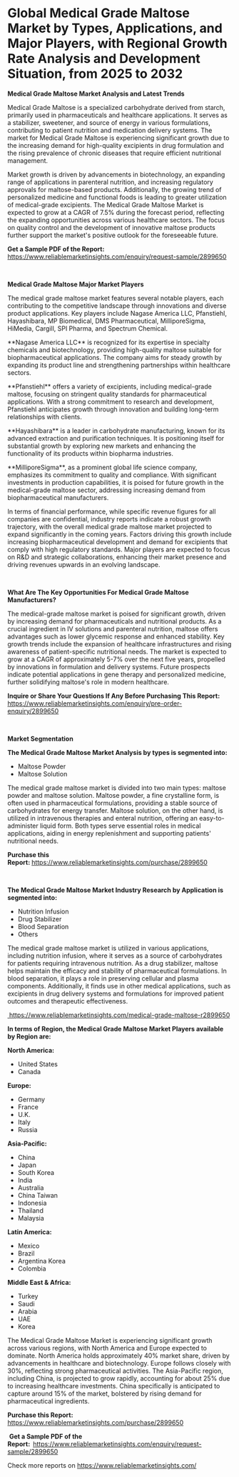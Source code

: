<p><h1>Global Medical Grade Maltose Market by Types, Applications, and Major Players, with Regional Growth Rate Analysis and Development Situation, from 2025 to 2032</h1></p><p><strong>Medical Grade Maltose Market Analysis and Latest Trends</strong></p>
<p><p>Medical Grade Maltose is a specialized carbohydrate derived from starch, primarily used in pharmaceuticals and healthcare applications. It serves as a stabilizer, sweetener, and source of energy in various formulations, contributing to patient nutrition and medication delivery systems. The market for Medical Grade Maltose is experiencing significant growth due to the increasing demand for high-quality excipients in drug formulation and the rising prevalence of chronic diseases that require efficient nutritional management. </p><p>Market growth is driven by advancements in biotechnology, an expanding range of applications in parenteral nutrition, and increasing regulatory approvals for maltose-based products. Additionally, the growing trend of personalized medicine and functional foods is leading to greater utilization of medical-grade excipients. The Medical Grade Maltose Market is expected to grow at a CAGR of 7.5% during the forecast period, reflecting the expanding opportunities across various healthcare sectors. The focus on quality control and the development of innovative maltose products further support the market's positive outlook for the foreseeable future.</p></p>
<p><strong>Get a Sample PDF of the Report:&nbsp;</strong> <a href="https://www.reliablemarketinsights.com/enquiry/request-sample/2899650?utm_campaign=3221&utm_medium=2&utm_source=Github&utm_content=ia&utm_term=16032025&utm_id=medical-grade-maltose">https://www.reliablemarketinsights.com/enquiry/request-sample/2899650</a></p>
<p>&nbsp;</p>
<p><strong>Medical Grade Maltose Major Market Players</strong></p>
<p><p>The medical grade maltose market features several notable players, each contributing to the competitive landscape through innovations and diverse product applications. Key players include Nagase America LLC, Pfanstiehl, Hayashibara, MP Biomedical, DMS Pharmaceutical, MilliporeSigma, HiMedia, Cargill, SPI Pharma, and Spectrum Chemical.</p><p>**Nagase America LLC** is recognized for its expertise in specialty chemicals and biotechnology, providing high-quality maltose suitable for biopharmaceutical applications. The company aims for steady growth by expanding its product line and strengthening partnerships within healthcare sectors.</p><p>**Pfanstiehl** offers a variety of excipients, including medical-grade maltose, focusing on stringent quality standards for pharmaceutical applications. With a strong commitment to research and development, Pfanstiehl anticipates growth through innovation and building long-term relationships with clients.</p><p>**Hayashibara** is a leader in carbohydrate manufacturing, known for its advanced extraction and purification techniques. It is positioning itself for substantial growth by exploring new markets and enhancing the functionality of its products within biopharma industries.</p><p>**MilliporeSigma**, as a prominent global life science company, emphasizes its commitment to quality and compliance. With significant investments in production capabilities, it is poised for future growth in the medical-grade maltose sector, addressing increasing demand from biopharmaceutical manufacturers.</p><p>In terms of financial performance, while specific revenue figures for all companies are confidential, industry reports indicate a robust growth trajectory, with the overall medical grade maltose market projected to expand significantly in the coming years. Factors driving this growth include increasing biopharmaceutical development and demand for excipients that comply with high regulatory standards. Major players are expected to focus on R&D and strategic collaborations, enhancing their market presence and driving revenues upwards in an evolving landscape.</p></p>
<p>&nbsp;</p>
<p><strong>What Are The Key Opportunities For Medical Grade Maltose Manufacturers?</strong></p>
<p><p>The medical-grade maltose market is poised for significant growth, driven by increasing demand for pharmaceuticals and nutritional products. As a crucial ingredient in IV solutions and parenteral nutrition, maltose offers advantages such as lower glycemic response and enhanced stability. Key growth trends include the expansion of healthcare infrastructures and rising awareness of patient-specific nutritional needs. The market is expected to grow at a CAGR of approximately 5-7% over the next five years, propelled by innovations in formulation and delivery systems. Future prospects indicate potential applications in gene therapy and personalized medicine, further solidifying maltose's role in modern healthcare.</p></p>
<p><strong>Inquire or Share Your Questions If Any Before Purchasing This Report:</strong> <a href="https://www.reliablemarketinsights.com/enquiry/pre-order-enquiry/2899650?utm_campaign=3221&utm_medium=2&utm_source=Github&utm_content=ia&utm_term=16032025&utm_id=medical-grade-maltose">https://www.reliablemarketinsights.com/enquiry/pre-order-enquiry/2899650</a></p>
<p>&nbsp;</p>
<p><strong>Market Segmentation</strong></p>
<p><strong>The Medical Grade Maltose Market Analysis by types is segmented into:</strong></p>
<p><ul><li> Maltose Powder</li><li>Maltose Solution</li></ul></p>
<p><p>The medical grade maltose market is divided into two main types: maltose powder and maltose solution. Maltose powder, a fine crystalline form, is often used in pharmaceutical formulations, providing a stable source of carbohydrates for energy transfer. Maltose solution, on the other hand, is utilized in intravenous therapies and enteral nutrition, offering an easy-to-administer liquid form. Both types serve essential roles in medical applications, aiding in energy replenishment and supporting patients' nutritional needs.</p></p>
<p><strong>Purchase this Report:&nbsp;</strong><a href="https://www.reliablemarketinsights.com/purchase/2899650?utm_campaign=3221&utm_medium=2&utm_source=Github&utm_content=ia&utm_term=16032025&utm_id=medical-grade-maltose">https://www.reliablemarketinsights.com/purchase/2899650</a></p>
<p>&nbsp;</p>
<p><strong>The Medical Grade Maltose Market Industry Research by Application is segmented into:</strong></p>
<p><ul><li> Nutrition Infusion</li><li>Drug Stabilizer</li><li>Blood Separation</li><li>Others</li></ul></p>
<p><p>The medical grade maltose market is utilized in various applications, including nutrition infusion, where it serves as a source of carbohydrates for patients requiring intravenous nutrition. As a drug stabilizer, maltose helps maintain the efficacy and stability of pharmaceutical formulations. In blood separation, it plays a role in preserving cellular and plasma components. Additionally, it finds use in other medical applications, such as excipients in drug delivery systems and formulations for improved patient outcomes and therapeutic effectiveness.</p></p>
<p><a href="https://www.reliablemarketinsights.com/medical-grade-maltose-r2899650?utm_campaign=3221&utm_medium=2&utm_source=Github&utm_content=ia&utm_term=16032025&utm_id=medical-grade-maltose">&nbsp;https://www.reliablemarketinsights.com/medical-grade-maltose-r2899650</a></p>
<p><strong>In terms of Region, the Medical Grade Maltose Market Players available by Region are:</strong></p>
<p>
    <p> <strong> North America: </strong>
        <ul>
            <li>United States</li>
            <li>Canada</li>
        </ul>
        </p> 
    <p> <strong> Europe: </strong>
        <ul>
            <li>Germany</li>
            <li>France</li>
            <li>U.K.</li>
            <li>Italy</li>
            <li>Russia</li>
        </ul>
        </p> 
    <p> <strong> Asia-Pacific: </strong>
        <ul>
            <li>China</li>
            <li>Japan</li>
            <li>South Korea</li>
            <li>India</li>
            <li>Australia</li>
            <li>China Taiwan</li>
            <li>Indonesia</li>
            <li>Thailand</li>
            <li>Malaysia</li>
        </ul>
        </p> 
    <p> <strong> Latin America: </strong>
        <ul>
            <li>Mexico</li>
            <li>Brazil</li>
            <li>Argentina Korea</li>
            <li>Colombia</li>
        </ul>
        </p> 
    <p> <strong> Middle East & Africa: </strong>
        <ul>
            <li>Turkey</li>
            <li>Saudi</li>
            <li>Arabia</li>
            <li>UAE</li>
            <li>Korea</li>
        </ul>
    </p>
    </p>
<p><p>The Medical Grade Maltose Market is experiencing significant growth across various regions, with North America and Europe expected to dominate. North America holds approximately 40% market share, driven by advancements in healthcare and biotechnology. Europe follows closely with 30%, reflecting strong pharmaceutical activities. The Asia-Pacific region, including China, is projected to grow rapidly, accounting for about 25% due to increasing healthcare investments. China specifically is anticipated to capture around 15% of the market, bolstered by rising demand for pharmaceutical ingredients.</p></p>
<p><strong>Purchase this Report: </strong><a href="https://www.reliablemarketinsights.com/purchase/2899650?utm_campaign=3221&utm_medium=2&utm_source=Github&utm_content=ia&utm_term=16032025&utm_id=medical-grade-maltose">https://www.reliablemarketinsights.com/purchase/2899650</a></p>
<p>&nbsp;<strong>Get a Sample PDF of the Report:&nbsp;&nbsp;</strong><a href="https://www.reliablemarketinsights.com/enquiry/request-sample/2899650?utm_campaign=3221&utm_medium=2&utm_source=Github&utm_content=ia&utm_term=16032025&utm_id=medical-grade-maltose">https://www.reliablemarketinsights.com/enquiry/request-sample/2899650</a></p>
<p><strong></strong></p>
<p>Check more reports on <a href="https://www.reliablemarketinsights.com/?utm_campaign=3221&utm_medium=2&utm_source=Github&utm_content=ia&utm_term=16032025&utm_id=medical-grade-maltose">https://www.reliablemarketinsights.com/</a></p>